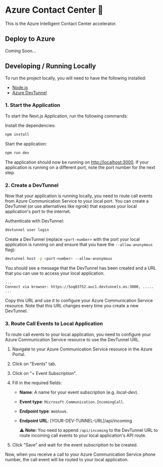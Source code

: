 # Azure Contact Center 🤙

This is the Azure Intelligent Contact Center accelerator.

## Deploy to Azure

Coming Soon...

## Developing / Running Locally

To run the project locally, you will need to have the following installed:

- [Node.js](https://nodejs.org/en/)
- [Azure DevTunnel](https://learn.microsoft.com/en-us/azure/developer/dev-tunnels/get-started?tabs=windows#install)

### 1. Start the Application

To start the Next.js Application, run the following commands:

Install the dependencies:

```bash
npm install
```

Start the application:

```bash
npm run dev
```

The application should now be running on [http://localhost:3000](http://localhost:3000). If your application is running on a different port, note the port number for the next step.

### 2. Create a DevTunnel

Now that your application is running locally, you need to route call events from Azure Communication Service to your local port. You can create a DevTunnel (or use alternatives like _ngrok_) that exposes your local application's port to the internet.

Authenticate with DevTunnel:

```bash
devtunnel user login
```

Create a DevTunnel (replace `<port-number>` with the port your local application is running on and ensure that you have the `--allow-anonymous` flag):

```bash
devtunnel host -p <port-number> --allow-anonymous
```

You should see a message that the DevTunnel has been created and a URL that you can use to access your local application.

```bash
...
Connect via browser: https://5oq83752.auc1.devtunnels.ms:3000, .....
...
```

Copy this URL and use it to configure your Azure Communication Service resource. Note that this URL changes every time you create a new DevTunnel.

### 3. Route Call Events to Local Application

To route call events to your local application, you need to configure your Azure Communication Service resource to use the DevTunnel URL.

1. Navigate to your Azure Communication Service resource in the Azure Portal.
2. Click on "Events" tab.
3. Click on "+ Event Subscription".
4. Fill in the required fields:

   - **Name**: A name for your event subscription (e.g. _local-dev_).
   - **Event type**: `Microsoft.Communication.IncomingCall`.
   - **Endpoint type**: `Webhook`.
   - **Endpoint URL**: [YOUR-DEV-TUNNEL-URL]/api/incoming

     ⚠️ **Note:** You need to append `/api/incoming` to the DevTunnel URL to route incoming call events to your local application's API route.

5. Click "Save" and wait for the event subscription to be created.

Now, when you receive a call to your Azure Communication Service phone number, the call event will be routed to your local application.
